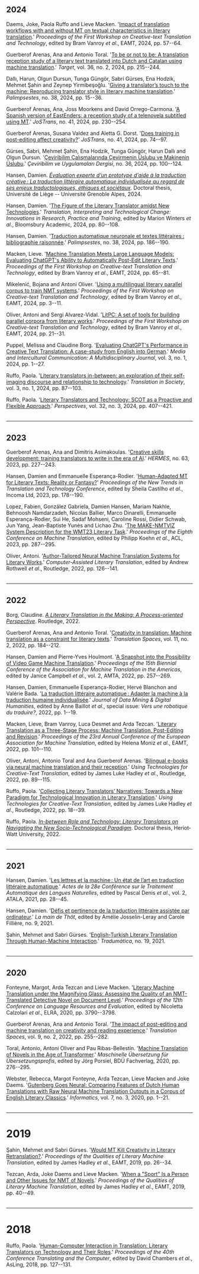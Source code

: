 ## 2024

Daems, Joke, Paola Ruffo and Lieve Macken. '[Impact of translation workflows with and without MT on textual characteristics in literary translation](https://aclanthology.org/2024.ctt-1.6/).' *Proceedings of the First Workshop on Creative-text Translation and Technology*, edited by Bram Vanroy *et al*., EAMT, 2024, pp. 57--64.

Guerberof Arenas, Ana and Antonio Toral. '[To be or not to be: A translation reception study of a literary text translated into Dutch and Catalan using machine translation](https://doi.org/10.1075/target.22134.gue).' *Target*, vol. 36, no. 2, 2024, pp. 215--244.

Dallı, Harun, Olgun Dursun, Tunga Güngör, Sabri Gürses, Ena Hodzik, Mehmet Şahin and Zeynep Yirmibeşoğlu. '[Giving a translator’s touch to the machine: Reproducing translator style in literary machine translation](https://doi.org/10.4000/12sp6).' *Palimpsestes*, no. 38, 2024, pp. 15--36.

Guerberof Arenas, Ana, Joss Moorkens and David Orrego-Carmona. '[A Spanish version of EastEnders: a reception study of a telenovela subtitled using MT](https://doi.org/10.26034/cm.jostrans.2024.4724).' *JoSTrans*, no. 41, 2024, pp. 230--254.

Guerberof Arenas, Susana Valdez and Aletta G. Dorst. '[Does training in post-editing affect creativity?](https://doi.org/10.26034/cm.jostrans.2024.4712)' *JoSTrans*, no. 41, 2024, pp. 74--97.

Gürses, Sabri, Mehmet Şahin, Ena Hodzik, Tunga Güngör, Harun Dallı and Olgun Dursun. '[Çeviribilim Çalışmalarında Çevirmenin Üslubu ve Makinenin Üslubu](https://doi.org/10.37599/ceviri.1468718).' *Çeviribilim ve Uygulamaları Dergisi*, no. 36, 2024, pp. 100--124.

Hansen, Damien. *[Évaluation experte d’un prototype d’aide à la traduction créative : La traduction littéraire automatique individualisée au regard de ses enjeux traductologiques, éthiques et sociétaux](https://hdl.handle.net/2268/312631)*. Doctoral thesis, Université de Liège -- Université Grenoble Alpes, 2024.

Hansen, Damien. '[The Figure of the Literary Translator amidst New Technologies](https://doi.org/10.5040/9781350212978.0012).' *Translation, Interpreting and Technological Change: Innovations in Research, Practice and Training*, edited by Marion Winters *et al*., Bloomsbury Academic, 2024, pp. 80--108.

Hansen, Damien. '[Traduction automatique neuronale et textes littéraires&nbsp;: bibliographie raisonnée](https://doi.org/10.4000/12spf).' *Palimpsestes*, no. 38, 2024, pp. 186--190.

Macken, Lieve. '[Machine Translation Meets Large Language Models: Evaluating ChatGPT's Ability to Automatically Post-Edit Literary Texts](https://aclanthology.org/2024.ctt-1.7/).' *Proceedings of the First Workshop on Creative-text Translation and Technology*, edited by Bram Vanroy *et al*., EAMT, 2024, pp. 65--81.

Mikelenić, Bojana and Antoni Oliver. '[Using a multilingual literary parallel corpus to train NMT systems](https://aclanthology.org/2024.ctt-1.1/).' *Proceedings of the First Workshop on Creative-text Translation and Technology*, edited by Bram Vanroy *et al*., EAMT, 2024, pp. 3--11.

Oliver, Antoni and Sergi Alvarez-Vidal. '[LitPC: A set of tools for building parallel corpora from literary works](https://aclanthology.org/2024.ctt-1.3/).' *Proceedings of the First Workshop on Creative-text Translation and Technology*, edited by Bram Vanroy *et al*., EAMT, 2024, pp. 21--31.

Puppel, Melissa and Claudine Borg. '[Evaluating ChatGPT's Performance in Creative Text Translation: A case-study from English into German](https://doi.org/10.22034/mic.2024.480506.1023).' *Media and Intercultural Communication: A Multidisciplinary Journal*, vol. 3, no. 1, 2024, pp. 1--27.

Ruffo, Paola. '[Literary translators in-between: an exploration of their self-imaging discourse and relationship to technology](https://doi.org/10.1075/tris.23015.ruf).' *Translation in Society*, vol. 3, no. 1, 2024, pp. 87--103.

Ruffo, Paola. '[Literary Translators and Technology: SCOT as a Proactive and Flexible Approach](https://doi.org/10.1080/0907676X.2023.2296797).' *Perspectives*, vol. 32, no. 3, 2024, pp. 407--421.

<hr style="boder-top:solid #eff0f1;height:1px;margin-top: 2rem;margin-bottom:2rem;">

## 2023

Guerberof Arenas, Ana and Dimitris Asimakoulas. '[Creative skills development: training translators to write in the era of AI](https://doi.org/10.7146/hjlcb.vi63.143078).' *HERMES*, no. 63, 2023, pp. 227--243.

Hansen, Damien and Emmanuelle Esperança-Rodier. '[Human-Adapted MT for Literary Texts: Reality or Fantasy?](http://acl-anthology.online/nettt-2022/)' *Proceedings of the New Trends in Translation and Technology Conference*, edited by Sheila Castilho *et al*., Incoma Ltd, 2023, pp. 178--190.

Lopez, Fabien, González Gabriela, Damien Hansen, Mariam Nakhle, Behnoosh Namdarzadeh, Nicolas Ballier, Marco Dinarelli, Emmanuelle Esperança-Rodier, Sui He, Sadaf Mohseni, Caroline Rossi, Didier Schwab, Jun Yang, Jean-Baptiste Yunès and Lichao Zhu. '[The MAKE-NMTVIZ System Description for the WMT23 Literary Task](https://orbi.uliege.be/bitstream/2268/324798/1/2023.wmt-1.30.pdf).' *Proceedings of the Eighth Conference on Machine Translation*, edited by Philipp Koehn *et al*., ACL, 2023, pp. 287--295.

Oliver, Antoni. '[Author-Tailored Neural Machine Translation Systems for Literary Works](https://doi.org/10.4324/9781003357391).' *Computer-Assisted Literary Translation*, edited by Andrew Rothwell *et al*., Routledge, 2022, pp. 126--141.

<hr style="boder-top:solid #eff0f1;height:1px;margin-top: 2rem;margin-bottom:2rem;">

## 2022

Borg, Claudine. *[A Literary Translation in the Making: A Process-oriented Perspective](https://doi.org/10.4324/9781003150909)*. Routledge, 2022.

Guerberof Arenas, Ana and Antonio Toral. '[Creativity in translation: Machine translation as a constraint for literary texts](https://doi.org/10.1075/ts.21025.gue).' *Translation Spaces*, vol. 11, no. 2, 2022, pp. 184--212.

Hansen, Damien and Pierre-Yves Houlmont. '[A Snapshot into the Possibility of Video Game Machine Translation](https://aclanthology.org/2022.amta-upg.18).' *Proceedings of the 15th Biennial Conference of the Association for Machine Translation in the Americas*, edited by Janice Campbell *et al*., vol. 2, AMTA, 2022, pp. 257--269.

Hansen, Damien, Emmanuelle Esperança-Rodier, Hervé Blanchon and Valérie Bada. '[La traduction littéraire automatique : Adapter la machine à la traduction humaine individualisée](https://doi.org/10.46298/jdmdh.9114).' *Journal of Data Mining & Digital Humanities*, edited by Anne Baillot *et al*., special issue: *Vers une robotique du traduire?*, 2022, pp. 1--19.

Macken, Lieve, Bram Vanroy, Luca Desmet and Arda Tezcan. '[Literary Translation as a Three-Stage Process: Machine Translation, Post-Editing and Revision](https://aclanthology.org/2022.eamt-1.13).' *Proceedings of the 23rd Annual Conference of the European Association for Machine Translation*, edited by Helena Moniz *et al*., EAMT, 2022, pp. 101--110.

Oliver, Antoni, Antonio Toral and Ana Guerberof Arenas. '[Bilingual e-books via neural machine translation and their reception](https://doi.org/10.4324/9781003094159-5).' *Using Technologies for Creative-Text Translation*, edited by James Luke Hadley *et al*., Routledge, 2022, pp. 89--115.

Ruffo, Paola. '[Collecting Literary Translators’ Narratives: Towards a New Paradigm for Technological Innovation in Literary Translation](https://doi.org/10.4324/9781003094159-2).' *Using Technologies for Creative-Text Translation*, edited by James Luke Hadley *et al*., Routledge, 2022, pp. 18--39.

Ruffo, Paola. *[In-between Role and Technology: Literary Translators on Navigating the New Socio-Technological Paradigm](https://hdl.handle.net/10399/4750)*. Doctoral thesis, Heriot-Watt University, 2022.

<hr style="boder-top:solid #eff0f1;height:1px;margin-top: 2rem;margin-bottom:2rem;">

## 2021

Hansen, Damien. '[Les lettres et la machine : Un état de l’art en traduction littéraire automatique](https://aclanthology.org/2021.jeptalnrecital-recital.3/).' *Actes de la 28e Conférence sur le Traitement Automatique des Langues Naturelles*, edited by Pascal Denis *et al*., vol. 2, ATALA, 2021, pp. 28--45.

Hansen, Damien. '[Défis et pertinence de la traduction littéraire assistée par ordinateur](https://revues.univ-tlse2.fr/lamaindethot/index.php?id=982).' *La main de Thôt*, edited by Amélie Josselin-Leray and Carole Fillière, no. 9, 2021.

Şahin, Mehmet and Sabri Gürses. '[English-Turkish Literary Translation Through Human-Machine Interaction](https://doi.org/10.5565/rev/tradumatica.284 ).' *Tradumàtica*, no. 19, 2021.

<hr style="boder-top:solid #eff0f1;height:1px;margin-top: 2rem;margin-bottom:2rem;">

## 2020

Fonteyne, Margot, Arda Tezcan and Lieve Macken. '[Literary Machine Translation under the Magnifying Glass: Assessing the Quality of an NMT-Translated Detective Novel on Document Level](http://www.lrec-conf.org/proceedings/lrec2020/pdf/2020.lrec-1.468.pdf).' *Proceedings of the 12th Conference on Language Resources and Evaluation*, edited by Nicoletta Calzolari *et al*., ELRA, 2020, pp. 3790--3798.

Guerberof Arenas, Ana and Antonio Toral. '[The impact of post-editing and machine translation on creativity and reading experience](https://doi.org/10.1075/ts.20035.gue).' *Translation Spaces*, vol. 9, no. 2, 2022, pp. 255--282.

Toral, Antonio, Antoni Oliver and Pau Ribas-Bellestín. '[Machine Translation of Novels in the Age of Transformer](https://www.bdue-fachverlag.de/detail_book/147).' *Maschinelle Übersetzung für Übersetzungsprofis*, edited by Jörg Porsiel, BDÜ Fachverlag, 2020, pp. 276--295.

Webster, Rebecca, Margot Fonteyne, Arda Tezcan, Lieve Macken and Joke Daems. '[Gutenberg Goes Neural: Comparing Features of Dutch Human Translations with Raw Neural Machine Translation Outputs in a Corpus of English Literary Classics](https://doi.org/10.3390/informatics7030032).' *Informatics*, vol. 7, no. 3, 2020, pp. 1--21.


<hr style="boder-top:solid #eff0f1;height:1px;margin-top: 2rem;margin-bottom:2rem;">

# 2019

Şahin, Mehmet and Sabri Gürses. '[Would MT Kill Creativity in Literary Retranslation?](https://aclanthology.org/W19-7304/).' *Proceedings of the Qualities of Literary Machine Translation*, edited by James Hadley *et al*., EAMT, 2019, pp. 26--34.

Tezcan, Arda, Joke Daems and Lieve Macken. '[When a "Sport" Is a Person and Other Issues for NMT of Novels](https://aclanthology.org/W19-7306/).' *Proceedings of the Qualities of Literary Machine Translation*, edited by James Hadley *et al*., EAMT, 2019, pp. 40--49.

<hr style="boder-top:solid #eff0f1;height:1px;margin-top: 2rem;margin-bottom:2rem;">

# 2018

Ruffo, Paola. '[Human-Computer Interaction in Translation: Literary Translators on Technology and Their Roles](https://www.asling.org/tc40/wp-content/uploads/TC40-Proceedings.pdf#page.127).' *Proceedings of the 40th Conference Translating and the Computer*, edited by David Chambers *et al*., AsLing, 2018, pp. 127--131.
